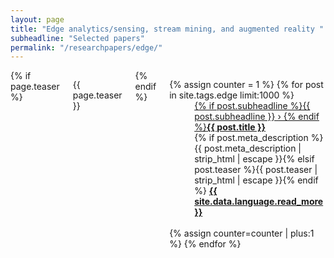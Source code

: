 ```yaml
---
layout: page
title: "Edge analytics/sensing, stream mining, and augmented reality "
subheadline: "Selected papers"
permalink: "/researchpapers/edge/"
---
```

<div id="blog-index" class="row">
	<div class="small-12 columns t30">
		{% if page.teaser %}<p class="teaser">{{ page.teaser }}</p>{% endif %}
		<dl class="accordion" data-accordion>
			{% assign counter = 1 %}
			{% for post in site.tags.edge limit:1000 %}
			<dd class="accordion-navigation">
			<a href="#panel{{ counter }}"><span class="iconfont"></span> {% if post.subheadline %}{{ post.subheadline }} › {% endif %}<strong>{{ post.title }}</strong></a>
				<div id="panel{{ counter }}" class="content">
					{% if post.meta_description %}{{ post.meta_description | strip_html | escape }}{% elsif post.teaser %}{{ post.teaser | strip_html | escape }}{% endif %}
					<a href="{{ site.url }}{{ post.url }}" title="Read {{ post.title escape_once }}"><strong>{{ site.data.language.read_more }}</strong></a><br><br>
				</div>
			</dd>
			{% assign counter=counter | plus:1 %}
			{% endfor %}
		</dl>
	</div><!-- /.small-12.columns -->
</div><!-- /.row -->
